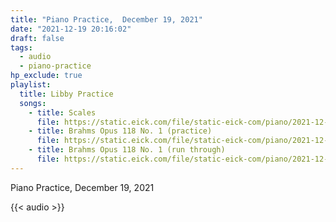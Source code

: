 ```yaml
---
title: "Piano Practice,  December 19, 2021"
date: "2021-12-19 20:16:02"
draft: false
tags:
  - audio
  - piano-practice
hp_exclude: true
playlist:
  title: Libby Practice
  songs:
    - title: Scales
      file: https://static.eick.com/file/static-eick-com/piano/2021-12-19-001.mp3
    - title: Brahms Opus 118 No. 1 (practice)
      file: https://static.eick.com/file/static-eick-com/piano/2021-12-19-002.mp3
    - title: Brahms Opus 118 No. 1 (run through)
      file: https://static.eick.com/file/static-eick-com/piano/2021-12-19-003.mp3
---
```


Piano Practice, December 19, 2021

<!--more-->

{{< audio >}}
